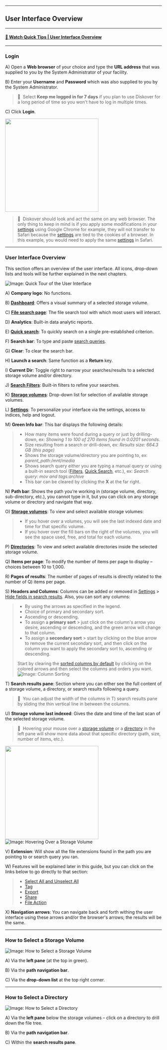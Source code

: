 <p id="user_interface"></p>

___
## User Interface Overview
___

#### [🍿 Watch Quick Tips | User Interface Overview](https://vimeo.com/787050664)

<p id="login"></p>

___
### Login

A) Open a  **Web browser**  of your choice and type the  **URL address**  that was supplied to you by the System Administrator of your facility.

B) Enter your  **Username**  and  **Password** which was also supplied to you by the System Administrator.

>🔆 &nbsp;Select **Keep me logged in for 7 days** if you plan to use Diskover for a long period of time so you won't have to log in multiple times.

C) Click  **Login**.

<img src="images/image_login_window_logo_diskover.png" width="300">

>🔆 &nbsp;Diskover should look and act the same on any web browser. The only thing to keep in mind is if you apply some modifications in your [settings](#settings) using Google Chrome for example, they will not transfer to Safari because the [settings](#settings) are tied to the cookies of a browser. In this example, you would need to apply the same [settings](#settings) in Safari.

<p id="ui_overview"></p>

___
### User Interface Overview

This section offers an overview of the user interface. All icons, drop-down lists and tools will be further explained in the next chapters.

![Image: Quick Tour of the User Interface](images/image_file_search_page_overview.png)

A) **Company logo**: No functions.

B) **[Dashboard](#dashboard)**: Offers a visual summary of a selected storage volume.

C) [**File search page**](#file_search): The file search tool with which most users will interact.

D) **Analytics**: Built-in data analytic reports.

E) [**Quick search**](#quick_search): To quickly search on a single pre-established criterion.

F) **Search bar**: To type and paste [search queries](#search_syntax).

G) **Clear**: To clear the search bar.

H) **Launch a search**: Same function as a  **Return**  key.

<p id="current_dir"></p>

I)  **Current Dir**: Toggle right to narrow your searches/results to a selected storage volume and/or directory.

J) [**Search Filters**](#filters): Built-in filters to refine your searches.

K) [**Storage volumes**](#storage_volume): Drop-down list for selection of available storage volumes.

L) [**Settings**](#settings): To personalize your interface via the settings, access to indices, help and logout.

<p id="green_info_bar"></p>

M) **Green Info bar**: This bar displays the following details:

>- How many items were found during a query or just by drilling-down, ex:  _Showing 1 to 100 of 270 items found in 0.0201 seconds._
>- Size resulting from a search or drill-down, ex: _Results size: 664.3 GB (this page)_
>- Shows the storage volume/directory you are pointing to, ex:  _parent_path:/mnt/media_
>- Shows search query either you are typing a manual query or using a built-in search tool ([Filters](#filters), [Quick Search](#quick_search), etc.), ex:  _Search query: mov and tags:archive_
>- This bar can be cleared by clicking the  **X**  at the far right.

<p id="path_navigation_bar"></p>

N) **Path bar**: Shows the path you’re working in (storage volume, directory, sub-directory, etc.), you cannot type in it, but you can click on any storage volume or directory and navigate that way.

O) [**Storage volumes**](#storage_volume): To view and select available storage volumes:
>- If you hover over a volumes, you will see the last indexed date and time for that specific volume.
>- If you hover over the fill bars on the right of the volumes, you will see the space used, free, and total for each volume.

P) [**Directories**](#directory): To view and select available directories inside the selected storage volume.

<p id="items_per_page"></p>

Q) **Items per page**: To modify the number of items per page to display – choices between 10 to 1,000.

R) **Pages of results**: The number of pages of results is directly related to the number of Q) items per page.
<p id="result_pane_columns"></p>

S) **Headers and Columns**: Columns can be added or removed in [Settings](#settings) > [Hide fields in search results](#hide_columns). <a id="columns_sort"></a>Also, you can sort any columns:
>- By using the arrows as specified in the legend.
>- Choice of primary and secondary sort.
>- Ascending or descending.
>- To assign a **primary sort** > just click on the column's arrow you desire, ascending or descending, and the green arrow will change to that column.
>- To assign a **secondary sort** > start by clicking on the blue arrow to remove the current secondary sort, and then click on the column you want to apply the secondary sort to, ascending or descending.
>
>Start by clearing the [sorted columns by default](#default_columns_sort) by clicking on the colored arrows and then select the columns and orders you want.
>![Image: Column Sorting](images/image_file_search_page_column_sorting.png)

T) **Search results pane**: Section where you can either see the full content of a storage volume, a directory, or search results following a query.

> 🔆 &nbsp;You can adjust the width of the columns in T) search results  pane by sliding the thin vertical line in between the columns.

U) **Storage volume last indexed**: Gives the date and time of the last scan of the selected storage volume.

> 🔆 &nbsp;Hovering  your mouse over a [storage volume](#storage_volume) or a [directory](#directory) in the left pane will show more data about that specific directory (path, size, number of items, etc.).

<img src="images/image_file_search_hovering_directory.png" width="300"> ![Image: Hovering Over a Storage Volume](images/image_file_search_hovering_volume.png)

V) **Extension**: Will show all the file extensions found in the path you are pointing to or search query you ran.

W) Features will be explained later in this guide, but you can click on the links below to go directly to that section:
>- [Select All and Unselect All](#line_selection)
>- [Tag](#tags)
>- [Export](#export)
>- [Share](#share)
>- [File Action](#file_action)

X) **Navigation arrows**: You can navigate back and forth withing the user interface using these arrows and/or the browser's arrows; the results will be the same.

<p id="select_volume"></p>

___
### How to Select a Storage Volume

![Image: How to Select a Storage Volume](images/image_file_search_page_select_volume.png)

A) Via the  **left pane** (at the top in green).

B) Via the  **path navigation bar**.

C) Via the  **drop-down list**  at the top right corner.

<p id="select_directory"></p>

___
### How to Select a Directory

![Image: How to Select a Directory](images/image_file_search_page_select_directory.png)

A) Via the  **left pane**  below the storage volumes – click on a directory to drill down the file tree.

B) Via the  **path navigation bar**.

C) Within the  **search results pane**.
